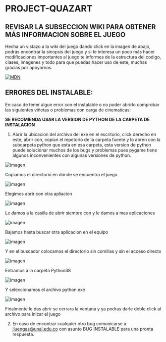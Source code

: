 # PROJECT-QUAZART


## **REVISAR LA SUBSECCION WIKI PARA OBTENER MÁS INFORMACION SOBRE EL JUEGO**


<p style=”text-align: justify;”>Hecha un vistazo a la wiki del juego dando click en la imagen de abajo, podrás encontrar la sinopsis del juego y si te interesa un poco más hacer modificaciones importantes al juego te informes de la estructura del codigo, clases, imagenes y  todo para que puedas hacer uso de este, muchas gracias por apoyarnos.<p> 


   <a href="https://github.com/JuanPabloLM15/PROJECT-QUAZART/wiki/PROJECT-QUAZART---WIKI"><img src="https://user-images.githubusercontent.com/89097586/130974848-663b19aa-8576-4009-a7c0-612d417d08c1.png" alt="MDN"></a>

## **ERRORES DEL INSTALABLE:**

En caso de tener algun error con el instalable o no poder abrirlo comprobar las siguientes viñetas o problemas con carga de cinematicas:

**SE RECOMIENDA USAR LA VERSION DE PYTHON DE LA CARPETA DE INSTALACION**

1. Abrir la ubicacion del archivo del exe en el escritorio, click derecho en este, abrir con, copian el repetorio
de la carpeta fuente y lo abren con la subcarpeta python que esta en esa carpeta, esta version de python puede
solucionar muchos de los bugs y problemas pues pygame tiene algunos inconvenientes con algunas versiones de python.

![imagen](https://user-images.githubusercontent.com/89097586/130971149-f64e2ea5-17a7-4340-a7d9-80f43644d692.png)

Copiamos el directorio en donde se encuentra el juego

![imagen](https://user-images.githubusercontent.com/89097586/130971210-4485c042-2a99-4d9b-a920-d1a69caadc05.png)

Elegimos abrir con otra apliacion 

![imagen](https://user-images.githubusercontent.com/89097586/130971296-eeea7448-51fd-4ae3-b67d-5ad120a33bef.png)

Le damos a la casilla de abrir siempre con y le damos a mas aplicaciones

![imagen](https://user-images.githubusercontent.com/89097586/130971465-ca4b6270-3700-43e4-a3c1-71ab613ff0aa.png)

Bajamos hasta buscar otra aplicacion en el equipo

![imagen](https://user-images.githubusercontent.com/89097586/130971573-bcba6454-d993-4366-ab41-d789f70e7da8.png)

Y en el buscador colocamos el directorio sin comillas y sin el acceso directo

![imagen](https://user-images.githubusercontent.com/89097586/130971868-afe6f903-512c-4616-9636-7a07bb57b7c1.png)

Entramos a la carpeta Python38

![imagen](https://user-images.githubusercontent.com/89097586/130972034-567a5c93-75f6-4b90-a430-f1e016ebc6f7.png)

Y seleccionamos el archivo python.exe

![imagen](https://user-images.githubusercontent.com/89097586/130972131-ed853240-e898-4afe-9618-2d67d206ea0b.png)

Finalmente le das abrir se cerrara la ventana y ya podras darle doble click al archivo para inicar el juego









2. En caso de encontrar cualquier otro bug comunicarse a jluengas@unal.edu.co con asunto BUG INSTALABLE para una
pronta respuesta.
<p>
